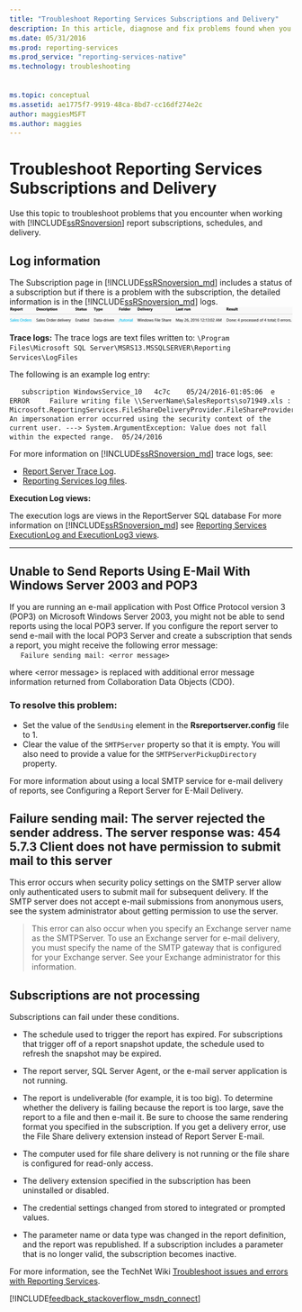 ```yaml
---
title: "Troubleshoot Reporting Services Subscriptions and Delivery"
description: In this article, diagnose and fix problems found when you work with report subscriptions, schedules, and delivery in SQL Server Reporting Services
ms.date: 05/31/2016
ms.prod: reporting-services
ms.prod_service: "reporting-services-native"
ms.technology: troubleshooting


ms.topic: conceptual
ms.assetid: ae1775f7-9919-48ca-8bd7-cc16df274e2c
author: maggiesMSFT
ms.author: maggies
---
```

# Troubleshoot Reporting Services Subscriptions and Delivery
  
    
Use this topic to troubleshoot problems that you encounter when working with [!INCLUDE[ssRSnoversion](../../includes/ssrsnoversion.md)] report subscriptions, schedules, and delivery.  
## Log information
 
The Subscription page in [!INCLUDE[ssRSnoversion_md](../../includes/ssrsnoversion-md.md)] includes a status of a subscription but if there is a problem with the subscription, the detailed information is in the [!INCLUDE[ssRSnoversion_md](../../includes/ssrsnoversion-md.md)] logs. 
![ssrs_tutorial_datadriven_subscription_status_ReportManager](../../reporting-services/media/ssrs-tutorial-datadriven-subscription-status-reportmanager.png)

**Trace logs:**
The trace logs are text files written to: `\Program Files\Microsoft SQL Server\MSRS13.MSSQLSERVER\Reporting Services\LogFiles`

The following is an example log entry:

```
   subscription WindowsService_10   4c7c    05/24/2016-01:05:06  e ERROR     Failure writing file \\ServerName\SalesReports\so71949.xls : Microsoft.ReportingServices.FileShareDeliveryProvider.FileShareProvider+NetworkErrorException: An impersonation error occurred using the security context of the current user. ---> System.ArgumentException: Value does not fall within the expected range.  05/24/2016
```
For more information on [!INCLUDE[ssRSnoversion_md](../../includes/ssrsnoversion-md.md)] trace logs, see: 
+ [Report Server Trace Log](../../reporting-services/report-server/report-server-service-trace-log.md).
+ [Reporting Services log files](../../reporting-services/report-server/reporting-services-log-files-and-sources.md).

**Execution Log views:**

The execution logs are views in the ReportServer SQL database
For more information on [!INCLUDE[ssRSnoversion_md](../../includes/ssrsnoversion-md.md)] see [Reporting Services ExecutionLog and ExecutionLog3 views](../../reporting-services/report-server/report-server-executionlog-and-the-executionlog3-view.md).  

----------
## Unable to Send Reports Using E-Mail With Windows Server 2003 and POP3  
If you are running an e-mail application with Post Office Protocol version 3 (POP3) on Microsoft Windows Server 2003, you might not be able to send reports using the local POP3 server. If you configure the report server to send e-mail with the local POP3 Server and create a subscription that sends a report, you might receive the following error message:  
&nbsp;&nbsp;&nbsp;&nbsp;&nbsp;`Failure sending mail: <error message>`  
  
where \<error message> is replaced with additional error message information returned from Collaboration Data Objects (CDO).  
  
### To resolve this problem:  
* Set the value of the `SendUsing` element in the **Rsreportserver.config** file to 1.  
* Clear the value of the `SMTPServer` property so that it is empty. You will also need to provide a value for the `SMTPServerPickupDirectory` property.   
  
For more information about using a local SMTP service for e-mail delivery of reports, see Configuring a Report Server for E-Mail Delivery.  
  
## Failure sending mail: The server rejected the sender address. The server response was: 454 5.7.3 Client does not have permission to submit mail to this server  
This error occurs when security policy settings on the SMTP server allow only authenticated users to submit mail for subsequent delivery. If the SMTP server does not accept e-mail submissions from anonymous users, see the system administrator about getting permission to use the server.  
> This error can also occur when you specify an Exchange server name as the SMTPServer. To use an Exchange server for e-mail delivery, you must specify the name of the SMTP gateway that is configured for your Exchange server. See your Exchange administrator for this information.  
  
## Subscriptions are not processing  
Subscriptions can fail under these conditions.   
* The schedule used to trigger the report has expired. For subscriptions that trigger off of a report snapshot update, the schedule used to refresh the snapshot may be expired.  
  
* The report server, SQL Server Agent, or the e-mail server application is not running.  
* The report is undeliverable (for example, it is too big). To determine whether the delivery is failing because the report is too large, save the report to a file and then e-mail it. Be sure to choose the same rendering format you specified in the subscription. If you get a delivery error, use the File Share delivery extension instead of Report Server E-mail.  
* The computer used for file share delivery is not running or the file share is configured for read-only access.  
* The delivery extension specified in the subscription has been uninstalled or disabled.  
* The credential settings changed from stored to integrated or prompted values.  
* The parameter name or data type was changed in the report definition, and the report was republished. If a subscription includes a parameter that is no longer valid, the subscription becomes inactive.  
  
For more information, see the TechNet Wiki [Troubleshoot issues and errors with Reporting Services](https://social.technet.microsoft.com/wiki/contents/articles/1633.ssrs-troubleshoot-issues-and-errors-with-reporting-services.aspx).  
  
  
    
  
  
  

[!INCLUDE[feedback_stackoverflow_msdn_connect](../../includes/feedback-stackoverflow-msdn-connect-md.md)]

